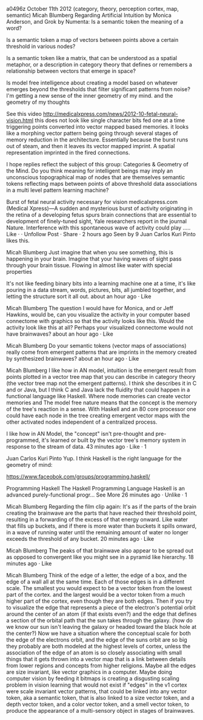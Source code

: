 a0496z
October 11th 2012
(category, theory, perception cortex, map, semantic)
Micah Blumberg
Regarding Artificial Intuition by Monica Anderson, and Grok by Numenta: Is a semantic token the meaning of a word?

Is a semantic token a map of vectors between points above a certain threshold in various nodes?

Is a semantic token like a matrix, that can be understood as a spatial metaphor, or a description in category theory that defines or remembers a relationship between vectors that emerge in space?

Is model free intelligence about creating a model based on whatever emerges beyond the thresholds that filter significant patterns from noise?
I'm getting a new sense of the inner geometry of my mind.
and the geometry of my thoughts

See this video http://medicalxpress.com/news/2012-10-fetal-neural-vision.html this does not look like single character bits fed one at a time triggering points converted into vector mapped based memories. it looks like a morphing vector pattern being going through several stages of memory reduction in the architecture. Essentially because the burst runs out of steam, and then it leaves its vector mapped imprint. A spatial representation imprinted in the fired connections.

I hope replies reflect the subject of this group: Categories & Geometry of the Mind. Do you think meaning for intelligent beings may imply an unconscious topographical map of nodes that are themselves semantic tokens reflecting maps between points of above threshold data associations in a multi level pattern learning machine?

Burst of fetal neural activity necessary for vision
medicalxpress.com
(Medical Xpress)—A sudden and mysterious burst of activity originating in the retina of a developing fetus spurs brain connections that are essential to development of finely-tuned sight, Yale researchers report in the journal Nature. Interference with this spontaneous wave of activity could play .....
Like ·  · Unfollow Post · Share · 2 hours ago
Seen by 9
Juan Carlos Kuri Pinto likes this.

Micah Blumberg
Just imagine that when you see something, this is happening in your brain. Imagine that your having waves of sight pass through your brain tissue. Flowing in almost like water with special properties

It's not like feeding binary bits into a learning machine one at a time, it's like pouring in a data stream, words, pictures, bits, all jumbled together, and letting the structure sort it all out.
about an hour ago · Like

Micah Blumberg
The question I would have for Monica, and or Jeff Hawkins, would be, can you visualize the activity in your computer based connectome with graphics so that the activity looks like this. Would the activity look like this at all? Perhaps your visualized connectome would not have brainwaves?
about an hour ago · Like

Micah Blumberg
Do your semantic tokens (vector maps of associations) really come from emergent patterns that are imprints in the memory created by synthesized brainwaves?
about an hour ago · Like

Micah Blumberg
I like how in AN model, intuition is the emergent result from points plotted in a vector tree map that you can describe in category theory (the vector tree map not the emergent patterns). I think she describes it in C and or Java, but I think C and Java lack the fluidity that could happen in a functional language like Haskell. Where node memories can create vector memories and The model free nature means that the concept is the memory of the tree's reaction in a sense. With Haskell and an 80 core processor one could have each node in the tree creating emergent vector maps with the other activated nodes independent of a centralized process.

I like how in AN Model, the "concept" isn't pre-thought and pre-programmed, it's learned or built by the vector tree's memory system in response to the stream of data.
43 minutes ago · Like · 1

Juan Carlos Kuri Pinto Yup. I think Haskell is the right language for the geometry of mind:

https://www.faceobok.com/groups/programming.haskell/

Programming Haskell
The Haskell Programming Language Haskell is an advanced purely-functional progr...
See More
26 minutes ago · Unlike · 1

Micah Blumberg Regarding the film clip again: It's as if the parts of the brain creating the brainwave are the parts that have reached their threshold point, resulting in a forwarding of the excess of that energy onward. Like water that fills up buckets, and if there is more water than buckets it spills onward, in a wave of running water until the remaining amount of water no longer exceeds the threshold of any bucket.
20 minutes ago · Like

Micah Blumberg The peaks of that brainwave also appear to be spread out as opposed to convergent like you might see in a pyramid like hierarchy.
18 minutes ago · Like

Micah Blumberg Think of the edge of a letter, the edge of a box, and the edge of a wall all at the same time. Each of those edges is in a different scale. The smallest you would expect to be a vector token from the lowest part of the cortex. and the largest would be a vector token from a much higher part of the cortex, even though they are both edges. Then if you try to visualize the edge that represents a piece of the electron's potential orbit around the center of an atom (if that exists even?) and the edge that defines a section of the orbital path that the sun takes through the galaxy. (how do we know our sun isn't leaving the galaxy or headed toward the black hole at the center?) Now we have a situation where the conceptual scale for both the edge of the electrons orbit, and the edge of the suns orbit are so big they probably are both modeled at the highest levels of cortex, unless the association of the edge of an atom is so closely associating with small things that it gets thrown into a vector map that is a link between details from lower regions and concepts from higher religions. Maybe all the edges are size invariant, like vector graphics in a computer. Maybe doing computer vision by feeding it bitmaps is creating a disgusting scaling problem in vision learning that would not exist if "edges" in the v1 cortex were scale invariant vector patterns, that could be linked into any vector token, aka a semantic token, that is also linked to a size vector token, and a depth vector token, and a color vector token, and a smell vector token, to produce the appearance of a multi-sensory object in stages of brainwaves. 
